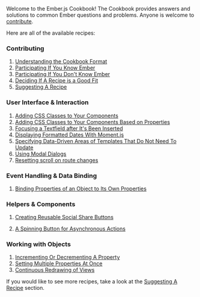 Welcome to the Ember.js Cookbook! The Cookbook provides answers and solutions 
to common Ember questions and problems. Anyone is welcome to <a href="/guides/cookbook/contributing">contribute</a>.

Here are all of the available recipes:

### Contributing

1. [Understanding the Cookbook Format](/guides/cookbook/contributing/understanding_the_cookbook_format)
1. [Participating If You Know Ember](/guides/cookbook/contributing/participating_if_you_know_ember)
1. [Participating If You Don't Know Ember](/guides/cookbook/contributing/participating_if_you_dont_know_ember)
1. [Deciding If A Recipe is a Good Fit](/guides/cookbook/contributing/deciding_if_a_recipe_is_a_good_fit)
1. [Suggesting A Recipe](/guides/cookbook/contributing/suggesting_a_recipe)

### User Interface &amp; Interaction

1. [Adding CSS Classes to Your Components](/guides/cookbook/user_interface_and_interaction/adding_css_classes_to_your_components)
1. [Adding CSS Classes to Your Components Based on Properties](/guides/cookbook/user_interface_and_interaction/adding_css_classes_to_your_components_based_on_properties)
1. [Focusing a Textfield after It's Been Inserted](/guides/cookbook/user_interface_and_interaction/focusing_a_textfield_after_its_been_inserted)
1. [Displaying Formatted Dates With Moment.js](/guides/cookbook/user_interface_and_interaction/displaying_formatted_dates_with_moment_js)
1. [Specifying Data-Driven Areas of Templates That Do Not Need To Update](/guides/cookbook/user_interface_and_interaction/specifying_data_driven_areas_of_templates_that_do_not_need_to_update)
1. [Using Modal Dialogs](/guides/cookbook/user_interface_and_interaction/using_modal_dialogs)
1. [Resetting scroll on route changes](/guides/cookbook/user_interface_and_interaction/resetting_scroll_on_route_changes)

### Event Handling &amp; Data Binding

1. [Binding Properties of an Object to Its Own Properties](/guides/cookbook/event_handling_and_data_binding/binding_properties_of_an_object_to_its_own_properties)

### Helpers &amp; Components

1. [Creating Reusable Social Share Buttons](/guides/cookbook/helpers_and_components/creating_reusable_social_share_buttons)

2. [A Spinning Button for Asynchronous Actions](/guides/cookbook/helpers_and_components/spin_button_for_asynchronous_actions)

### Working with Objects

1. [Incrementing Or Decrementing A Property](/guides/cookbook/working_with_objects/incrementing_or_decrementing_a_property)
1. [Setting Multiple Properties At Once](/guides/cookbook/working_with_objects/setting_multiple_properties_at_once)
1. [Continuous Redrawing of Views](/guides/cookbook/working_with_objects/continuous_redrawing_of_views)


If you would like to see more recipes, take a look at the <a href="/guides/cookbook/contributing/suggesting_a_recipe">Suggesting A Recipe</a> section.
